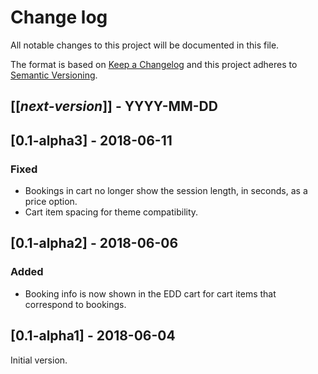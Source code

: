 # Change log
All notable changes to this project will be documented in this file.

The format is based on [Keep a Changelog](http://keepachangelog.com/)
and this project adheres to [Semantic Versioning](http://semver.org/).

## [[*next-version*]] - YYYY-MM-DD

## [0.1-alpha3] - 2018-06-11
### Fixed
- Bookings in cart no longer show the session length, in seconds, as a price option.
- Cart item spacing for theme compatibility.

## [0.1-alpha2] - 2018-06-06
### Added
- Booking info is now shown in the EDD cart for cart items that correspond to bookings.

## [0.1-alpha1] - 2018-06-04
Initial version.
